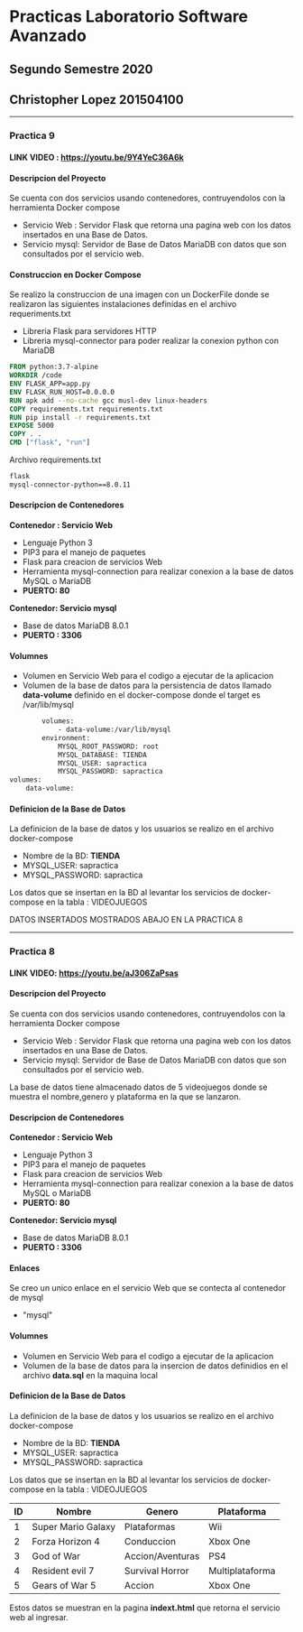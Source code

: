 # Practicas Laboratorio Software Avanzado
## Segundo Semestre 2020
## Christopher Lopez 201504100
--------------------------------------------------
### Practica 9

#### LINK VIDEO : https://youtu.be/9Y4YeC36A6k

#### Descripcion del Proyecto
Se cuenta con dos servicios usando contenedores, contruyendolos con
la herramienta Docker compose
- Servicio Web : Servidor Flask que retorna una pagina web con los datos insertados en una Base de Datos.
- Servicio mysql: Servidor de Base de Datos MariaDB con datos que son consultados por el servicio web.

#### Construccion en Docker Compose
Se realizo la construccion de una imagen con un DockerFile
donde se realizaron las siguientes instalaciones definidas en el archivo requeriments.txt
- Libreria Flask para servidores HTTP
- Libreria mysql-connector para poder realizar la conexion python con MariaDB
```dockerfile
FROM python:3.7-alpine
WORKDIR /code
ENV FLASK_APP=app.py
ENV FLASK_RUN_HOST=0.0.0.0
RUN apk add --no-cache gcc musl-dev linux-headers
COPY requirements.txt requirements.txt
RUN pip install -r requirements.txt
EXPOSE 5000
COPY . .
CMD ["flask", "run"]
```
Archivo requirements.txt
```txt
flask
mysql-connector-python==8.0.11
```
#### Descripcion de Contenedores
**Contenedor : Servicio Web**
- Lenguaje Python 3
- PIP3 para el manejo de paquetes
- Flask para creacion de servicios Web
- Herramienta mysql-connection para realizar conexion a la base de datos MySQL o MariaDB
- **PUERTO: 80**

**Contenedor: Servicio mysql**
- Base de datos MariaDB 8.0.1
- **PUERTO : 3306**

#### Volumnes
- Volumen en Servicio Web para el codigo a ejecutar de la aplicacion
- Volumen de la base de datos para la persistencia de datos llamado **data-volume** definido en el docker-compose
donde el target es /var/lib/mysql
```dockerfile
        volumes:
            - data-volume:/var/lib/mysql
        environment:
            MYSQL_ROOT_PASSWORD: root
            MYSQL_DATABASE: TIENDA
            MYSQL_USER: sapractica
            MYSQL_PASSWORD: sapractica
volumes:
    data-volume:
```
#### Definicion de la Base de Datos
La definicion de la base de datos y los usuarios se realizo en el archivo docker-compose 
- Nombre de la BD: **TIENDA**
- MYSQL_USER: sapractica
- MYSQL_PASSWORD: sapractica

Los datos que se insertan en la BD al levantar los servicios de docker-compose
en la tabla : VIDEOJUEGOS

DATOS INSERTADOS MOSTRADOS ABAJO EN LA PRACTICA 8

--------------------------------------------------
### Practica 8

#### LINK VIDEO: https://youtu.be/aJ306ZaPsas

#### Descripcion del Proyecto
Se cuenta con dos servicios usando contenedores, contruyendolos con
la herramienta Docker compose
- Servicio Web : Servidor Flask que retorna una pagina web con los datos insertados en una Base de Datos.
- Servicio mysql: Servidor de Base de Datos MariaDB con datos que son consultados por el servicio web.

La base de datos tiene almacenado datos de 5 videojuegos donde se muestra el nombre,genero y plataforma en
la que se lanzaron. 

#### Descripcion de Contenedores
**Contenedor : Servicio Web**
- Lenguaje Python 3
- PIP3 para el manejo de paquetes
- Flask para creacion de servicios Web
- Herramienta mysql-connection para realizar conexion a la base de datos MySQL o MariaDB
- **PUERTO: 80**

**Contenedor: Servicio mysql**
- Base de datos MariaDB 8.0.1
- **PUERTO : 3306**


#### Enlaces
Se creo un unico enlace en el servicio Web que se contecta al contenedor de mysql
- "mysql"

#### Volumnes
- Volumen en Servicio Web para el codigo a ejecutar de la aplicacion
- Volumen de la base de datos para la insercion de datos definidios en el archivo **data.sql** en la maquina local

#### Definicion de la Base de Datos
La definicion de la base de datos y los usuarios se realizo en el archivo docker-compose 
- Nombre de la BD: **TIENDA**
- MYSQL_USER: sapractica
- MYSQL_PASSWORD: sapractica

Los datos que se insertan en la BD al levantar los servicios de docker-compose
en la tabla : VIDEOJUEGOS

| ID | Nombre | Genero | Plataforma |
| ------------- | ------------- | ------------- | ------------- |
| 1  | Super Mario Galaxy  | Plataformas | Wii
| 2  | Forza Horizon 4  | Conduccion | Xbox One
| 3  | God of War  | Accion/Aventuras | PS4 |
| 4  | Resident evil 7 | Survival Horror | Multiplataforma |
| 5  | Gears of War 5  | Accion | Xbox One | 

Estos datos se muestran en la pagina **indext.html** que retorna el servicio web al ingresar. 






